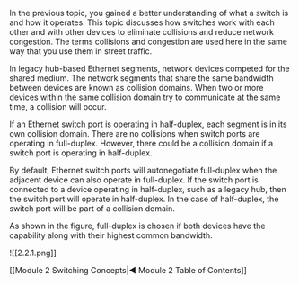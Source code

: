In the previous topic, you gained a better understanding of what a switch is and how it operates. This topic discusses how switches work with each other and with other devices to eliminate collisions and reduce network congestion. The terms collisions and congestion are used here in the same way that you use them in street traffic.

In legacy hub-based Ethernet segments, network devices competed for the shared medium. The network segments that share the same bandwidth between devices are known as collision domains. When two or more devices within the same collision domain try to communicate at the same time, a collision will occur.

If an Ethernet switch port is operating in half-duplex, each segment is in its own collision domain. There are no collisions when switch ports are operating in full-duplex. However, there could be a collision domain if a switch port is operating in half-duplex.

By default, Ethernet switch ports will autonegotiate full-duplex when the adjacent device can also operate in full-duplex. If the switch port is connected to a device operating in half-duplex, such as a legacy hub, then the switch port will operate in half-duplex. In the case of half-duplex, the switch port will be part of a collision domain.

As shown in the figure, full-duplex is chosen if both devices have the capability along with their highest common bandwidth.

![[2.2.1.png]]

[[Module 2 Switching Concepts|◀ Module 2 Table of Contents]]